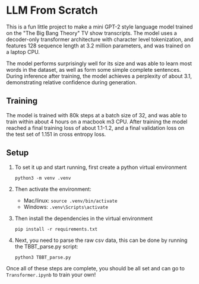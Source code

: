# LLM From Scratch
This is a fun little project to make a mini GPT-2 style language model trained on the "The Big Bang Theory" TV show transcripts. The model uses a decoder-only transformer architecture with character level tokenization, and features 128 sequence length at 3.2 million parameters, and was trained on a laptop CPU.

The model performs surprisingly well for its size and was able to learn most words in the dataset, as well as form some simple complete sentences. During inference after training, the model achieves a perplexity of about 3.1, demonstrating relative confidence during generation.

## Training
The model is trained with 80k steps at a batch size of 32, and was able to train within about 4 hours on a macbook m3 CPU. After training the model reached a final training loss of about 1.1-1.2, and a final validation loss on the test set of 1.151 in cross entropy loss. 

## Setup
1. To set it up and start running, first create a python virtual environment

    `python3 -m venv .venv`

2. Then activate the environment:
    - Mac/linux: `source .venv/bin/activate`
    - Windows: `.venv\Scripts\activate`

3. Then install the dependencies in the virtual environment

    `pip install -r requirements.txt`

4. Next, you need to parse the raw csv data, this can be done by running the TBBT_parse.py script:

    `python3 TBBT_parse.py`

Once all of these steps are complete, you should be all set and can go to `Transformer.ipynb` to train your own!